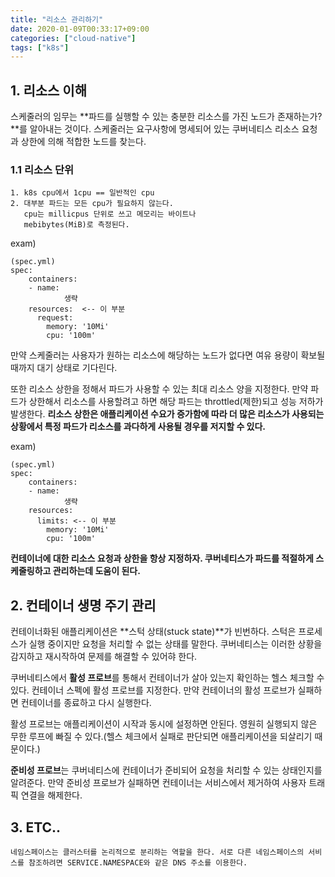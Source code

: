 ```yaml
---
title: "리소스 관리하기"
date: 2020-01-09T00:33:17+09:00
categories: ["cloud-native"]
tags: ["k8s"]
---
```


## 1. 리소스 이해

스케줄러의 임무는 **파드를 실행할 수 있는 충분한 리소스를 가진 노드가 존재하는가?**를 알아내는 것이다. 스케줄러는 요구사항에 명세되어 있는 쿠버네티스 리소스 요청과 상한에 의해 적합한 노드를 찾는다.

### 1.1 리소스 단위

    1. k8s cpu에서 1cpu == 일반적인 cpu
    2. 대부분 파드는 모든 cpu가 필요하지 않는다.
       cpu는 millicpus 단위로 쓰고 메모리는 바이트나
       mebibytes(MiB)로 측정된다.



exam)

    (spec.yml)
    spec:
        containers:
        - name:
                생략
        resources:  <-- 이 부분
          request:
            memory: '10Mi'
            cpu: '100m'


만약 스케줄러는 사용자가 원하는 리소스에 해당하는 노드가 없다면 여유 용량이 확보될 때까지 대기 상태로 기다린다.

또한 리소스 상한을 정해서 파드가 사용할 수 있는 최대 리소스 양을 지정한다. 만약 파드가 상한해서 리소스를 사용할려고 하면 해당 파드는 throttled(제한)되고 성능 저하가 발생한다. **리소스 상한은 애플리케이션 수요가 증가함에 따라 더 많은 리소스가 사용되는 상황에서 특정 파드가 리소스를 과다하게 사용될 경우를 저지할 수 있다.**


exam)

    (spec.yml)
    spec:
        containers:
        - name:
                생략
        resources:
          limits: <-- 이 부분
            memory: '10Mi'
            cpu: '100m'


**컨테이너에 대한 리소스 요청과 상한을 항상 지정하자. 쿠버네티스가 파드를 적절하게 스케줄링하고 관리하는데 도움이 된다.**


## 2. 컨테이너 생명 주기 관리


컨테이너화된 애플리케이션은 **스턱 상태(stuck state)**가 빈번하다. 스턱은 프로세스가 실행 중이지만 요청을 처리할 수 없는 상태를 말한다. 쿠버네티스는 이러한 상황을 감지하고 재시작하여 문제를 해결할 수 있어햐 한다.

쿠버네티스에서 **활성 프로브**를 통해서 컨테이너가 살아 있는지 확인하는 헬스 체크할 수 있다. 컨테이너 스펙에 활성 프로브를 지정한다. 만약 컨테이너의 활성 프로브가 실패하면 컨테이너를 종료하고 다시 실행한다.

활성 프로브는 애플리케이션이 시작과 동시에 설정하면 안된다. 영원히 실행되지 않은 무한 루프에 빠질 수 있다.(헬스 체크에서 실패로 판단되면 애플리케이션을 되살리기 때문이다.)

**준비성 프로브**는 쿠버네티스에 컨테이너가 준비되어 요청을 처리할 수 있는 상태인지를 알려준다. 만약 준비성 프로브가 실패하면 컨테이너는 서비스에서 제거하여 사용자 트래픽 연결을 해제한다.

## 3. ETC..

    네임스페이스는 클러스터를 논리적으로 분리하는 역할을 한다. 서로 다른 네임스페이스의 서비스를 참조하려면 SERVICE.NAMESPACE와 같은 DNS 주소를 이용한다.



